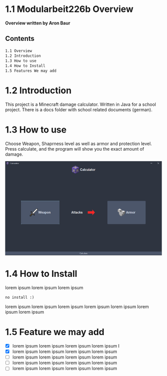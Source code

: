 # 1.1 Modularbeit226b Overview

**Overview written by Aron Baur**

## Contents

```
1.1 Overview 
1.2 Introduction
1.3 How to use 
1.4 How to Install
1.5 Features We may add
```
# 1.2 Introduction
This project is a Minecraft damage calculator. Written in Java for a school project. There is a docs folder with school related documents (german).

# 1.3 How to use
Choose Weapon, Shaprness level as well as armor and protection level. Press calculate, and the program will show you the exact amount of damage.

![img.png](images/img.png)

# 1.4 How to Install
lorem ipsum lorem ipsum lorem ipsum
```
no install :)
```

lorem ipsum lorem ipsum lorem ipsum lorem ipsum lorem ipsum lorem ipsum lorem ipsum
# 1.5 Feature we may add
- [x] lorem ipsum lorem ipsum lorem ipsum lorem ipsum l
- [x] lorem ipsum lorem ipsum lorem ipsum lorem ipsum 
- [ ] lorem ipsum lorem ipsum lorem ipsum lorem ipsum 
- [ ] lorem ipsum lorem ipsum lorem ipsum lorem ipsum
- [ ] lorem ipsum lorem ipsum lorem ipsum lorem ipsum 